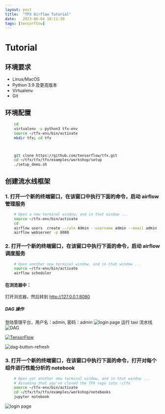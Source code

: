 ```yaml
---
layout: post
title:  "TFX Airflow Tutorial"
date:   2023-06-04 10:11:30
tags: [tensorflow]
---
```


# Tutorial

## 环境要求
+ Linux/MacOS
+ Python 3.9 及更高版本
+ Virtualenv
+ Git


## 环境配置
```bash
    cd
    virtualenv -p python3 tfx-env
    source ~/tfx-env/bin/activate
    mkdir tfx; cd tfx



    git clone https://github.com/tensorflow/tfx.git
    cd ~/tfx/tfx/tfx/examples/workshop/setup
    ./setup_demo.sh
```

## 创建流水线框架

### 1. 打开一个新的终端窗口，在该窗口中执行下面的命令，启动 airflow 管理服务
```bash
    # Open a new terminal window, and in that window ...
    source ~/tfx-env/bin/activate
    cd
    airflow users  create --role Admin --username admin --email admin --firstname admin --lastname admin --password admin    
    airflow webserver -p 8080
```


### 2. 打开一个新的终端窗口，在该窗口中执行下面的命令，启动 airflow 调度服务
```bash
    # Open another new terminal window, and in that window ...
    source ~/tfx-env/bin/activate
    airflow scheduler
```

#### 在浏览器中：
打开浏览器，然后转到 http://127.0.0.1:8080

##### DAG 操作
登陆管理平台，用户名：admin, 密码：admin
![login page](https://www.tensorflow.org/static/tfx/tutorials/tfx/images/airflow_workshop/airflow-login.png)
运行 taxi 流水线
![DAG](https://www.tensorflow.org/static/tfx/tutorials/tfx/images/airflow_workshop/dag-home-full.png)

[![TensorFlow](https://www.tensorflow.org/static/tfx/tutorials/tfx/images/airflow_workshop/dag-buttons.png)](https://www.tensorflow.org/static/tfx/tutorials/tfx/images/airflow_workshop/dag-buttons.png)

![dag-button-refresh](https://www.tensorflow.org/static/tfx/tutorials/tfx/images/airflow_workshop/dag-button-refresh.png)

### 3. 打开一个新的终端窗口，在该窗口中执行下面的命令，打开对每个组件进行性能分析的 notebook
```bash
    # Open yet another new terminal window, and in that window ...
    # Assuming that you've cloned the TFX repo into ~/tfx
    source ~/tfx-env/bin/activate
    cd ~/tfx/tfx/tfx/examples/workshop/notebooks
    jupyter notebook
```


![login page](https://www.tensorflow.org/static/tfx/tutorials/tfx/images/airflow_workshop/notebook-ipynb.png)



